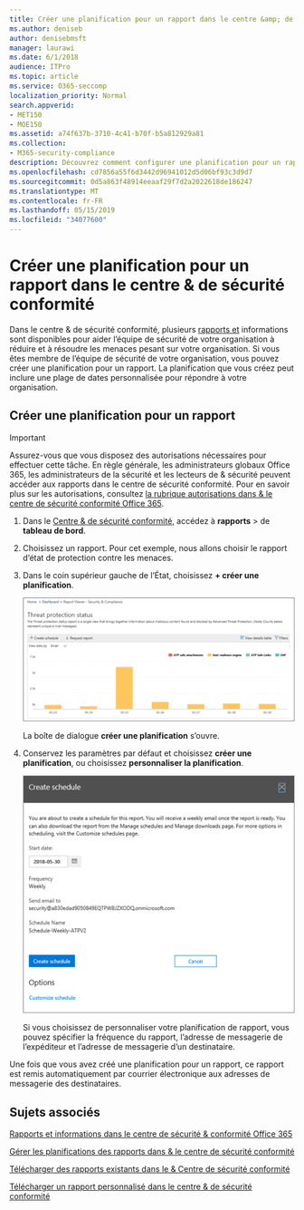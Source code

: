 ```yaml
---
title: Créer une planification pour un rapport dans le centre &amp; de sécurité conformité
ms.author: deniseb
author: denisebmsft
manager: laurawi
ms.date: 6/1/2018
audience: ITPro
ms.topic: article
ms.service: O365-seccomp
localization_priority: Normal
search.appverid:
- MET150
- MOE150
ms.assetid: a74f637b-3710-4c41-b70f-b5a812929a81
ms.collection:
- M365-security-compliance
description: Découvrez comment configurer une planification pour un rapport dans le centre de sécurité &amp; conformité.
ms.openlocfilehash: cd7856a55f6d3442d96941012d5d06bf93c3d9d7
ms.sourcegitcommit: 0d5a863f48914eeaaf29f7d2a2022618de186247
ms.translationtype: MT
ms.contentlocale: fr-FR
ms.lasthandoff: 05/15/2019
ms.locfileid: "34077600"
---
```

# <a name="create-a-schedule-for-a-report-in-the-security-amp-compliance-center"></a>Créer une planification pour un rapport dans le centre &amp; de sécurité conformité

Dans le centre &amp; de sécurité conformité, plusieurs [rapports et](reports-and-insights-in-security-and-compliance.md) informations sont disponibles pour aider l’équipe de sécurité de votre organisation à réduire et à résoudre les menaces pesant sur votre organisation. Si vous êtes membre de l’équipe de sécurité de votre organisation, vous pouvez créer une planification pour un rapport. La planification que vous créez peut inclure une plage de dates personnalisée pour répondre à votre organisation. 
  
## <a name="create-a-schedule-for-a-report"></a>Créer une planification pour un rapport

> [!IMPORTANT]
> Assurez-vous que vous disposez des autorisations nécessaires pour effectuer cette tâche. En règle générale, les administrateurs globaux Office 365, les administrateurs de la sécurité et les lecteurs de &amp; sécurité peuvent accéder aux rapports dans le centre de sécurité conformité. Pour en savoir plus sur les autorisations, consultez [la rubrique autorisations dans &amp; le centre de sécurité conformité Office 365](permissions-in-the-security-and-compliance-center.md).
  
1. Dans le [Centre &amp; de sécurité conformité](https://protection.office.com), accédez à **rapports** \> de **tableau de bord**.
    
2. Choisissez un rapport. Pour cet exemple, nous allons choisir le rapport d’état de protection contre les menaces.
    
3. Dans le coin supérieur gauche de l’État, choisissez **+ créer une planification**.
    
    ![Vous pouvez créer une planification pour les rapports dans le &amp; Centre de sécurité conformité](media/2311327c-14f6-4a17-b604-0c9ff2d485d1.png)
  
    La boîte de dialogue **créer une planification** s’ouvre. 
    
4. Conservez les paramètres par défaut et choisissez **créer une planification**, ou choisissez **personnaliser la planification**.
    
    ![Vous pouvez utiliser les paramètres par défaut ou personnaliser une planification de rapport](media/04fac327-8f73-4711-8319-58c11880fd96.png)
  
    Si vous choisissez de personnaliser votre planification de rapport, vous pouvez spécifier la fréquence du rapport, l’adresse de messagerie de l’expéditeur et l’adresse de messagerie d’un destinataire. 
    
Une fois que vous avez créé une planification pour un rapport, ce rapport est remis automatiquement par courrier électronique aux adresses de messagerie des destinataires. 
  
## <a name="related-topics"></a>Sujets associés

[Rapports et informations dans le centre de sécurité &amp; conformité Office 365](reports-and-insights-in-security-and-compliance.md)
  
[Gérer les planifications des rapports dans &amp; le centre de sécurité conformité](manage-schedules-for-multiple-reports.md)
  
[Télécharger des rapports existants dans le &amp; Centre de sécurité conformité](download-existing-reports.md)
  
[Télécharger un rapport personnalisé dans le centre &amp; de sécurité conformité](set-up-and-download-a-custom-report.md)
  

